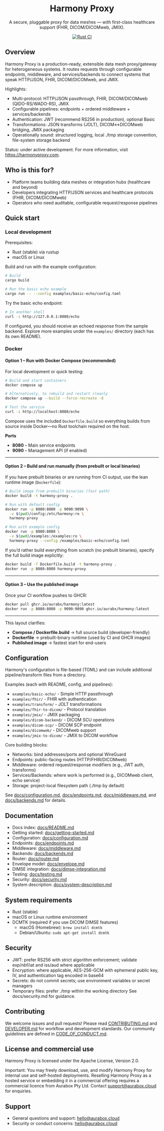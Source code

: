 <div align="center">
  <h1>Harmony Proxy</h1>
  <p>
    A secure, pluggable proxy for data meshes — with first-class healthcare support (FHIR, DICOM/DICOMweb, JMIX).
  </p>
  <p>
    <a href="https://github.com/aurabx/harmony/actions/workflows/rust.yml">
      <img alt="Rust CI" src="https://github.com/aurabx/harmony/actions/workflows/rust.yml/badge.svg" />
    </a>
  </p>
</div>

## Overview

Harmony Proxy is a production-ready, extensible data mesh proxy/gateway for heterogeneous systems. It routes requests through configurable endpoints, middleware, and services/backends to connect systems that speak HTTP/JSON, FHIR, DICOM/DICOMweb, and JMIX.

Highlights:
- Multi-protocol: HTTP/JSON passthrough, FHIR, DICOM/DICOMweb (QIDO-RS/WADO-RS), JMIX
- Configurable pipelines: endpoints + ordered middleware + services/backends
- Authentication: JWT (recommend RS256 in production), optional Basic
- Transformations: JSON transforms (JOLT), DICOM↔DICOMweb bridging, JMIX packaging
- Operationally sound: structured logging, local ./tmp storage convention, file-system storage backend

Status: under active development. For more information, visit https://harmonyproxy.com.

## Who is this for?
- Platform teams building data meshes or integration hubs (healthcare and beyond)
- Developers integrating HTTP/JSON services and healthcare protocols (FHIR, DICOM/DICOMweb)
- Operators who need auditable, configurable request/response pipelines

## Quick start

### Local development

Prerequisites:
- Rust (stable) via rustup
- macOS or Linux

Build and run with the example configuration:

```bash
# Build
cargo build

# Run the basic echo example
cargo run -- --config examples/basic-echo/config.toml
```

Try the basic echo endpoint:

```bash
# In another shell
curl -i http://127.0.0.1:8080/echo
```

If configured, you should receive an echoed response from the sample backend. Explore more examples under the `examples/` directory (each has its own README).

### Docker

#### Option 1 – Run with Docker Compose (recommended)

For local development or quick testing:

```bash
# Build and start containers
docker compose up

# Alternatively, to rebuild and restart cleanly
docker compose up --build --force-recreate -d

# Test the service
curl -i http://localhost:8080/echo
```

Compose uses the included `Dockerfile.build` so everything builds from source inside Docker—no Rust toolchain required on the host.

**Ports**

* **8080** – Main service endpoints
* **9090** – Management API (if enabled)

---

#### Option 2 – Build and run manually (from prebuilt or local binaries)

If you have prebuilt binaries or are running from CI output, use the lean runtime image (`Dockerfile`):

```bash
# Build image from prebuilt binaries (fast path)
docker build -t harmony-proxy .

# Run with default config
docker run -p 8080:8080 -p 9090:9090 \
  -v $(pwd)/config:/etc/harmony:ro \
  harmony-proxy

# Run with example config
docker run -p 8080:8080 \
  -v $(pwd)/examples:/examples:ro \
  harmony-proxy --config /examples/basic-echo/config.toml
```

If you’d rather build everything from scratch (no prebuilt binaries), specify the full build image explicitly:

```bash
docker build -f Dockerfile.build -t harmony-proxy .
docker run -p 8080:8080 harmony-proxy
```

---

#### Option 3 – Use the published image

Once your CI workflow pushes to GHCR:

```bash
docker pull ghcr.io/aurabx/harmony:latest
docker run -p 8080:8080 -p 9090:9090 ghcr.io/aurabx/harmony:latest
```

---

This layout clarifies:

* **Compose / Dockerfile.build** → full source build (developer-friendly)
* **Dockerfile** → prebuilt-binary runtime (used by CI and GHCR images)
* **Published image** → fastest start for end-users


## Configuration
Harmony's configuration is file-based (TOML) and can include additional pipeline/transform files from a directory.

Examples (each with README, config, and pipelines):
- `examples/basic-echo/` - Simple HTTP passthrough
- `examples/fhir/` - FHIR with authentication
- `examples/transform/` - JOLT transformations
- `examples/fhir-to-dicom/` - Protocol translation
- `examples/jmix/` - JMIX packaging
- `examples/dicom-backend/` - DICOM SCU operations
- `examples/dicom-scp/` - DICOM SCP endpoint
- `examples/dicomweb/` - DICOMweb support
- `examples/jmix-to-dicom/` - JMIX to DICOM workflow

Core building blocks:
- Networks: bind addresses/ports and optional WireGuard
- Endpoints: public-facing routes (HTTP/FHIR/DICOMweb)
- Middleware: ordered request/response modifiers (e.g., JWT auth, transforms)
- Services/Backends: where work is performed (e.g., DICOMweb client, echo service)
- Storage: project-local filesystem path (./tmp by default)

See [docs/configuration.md](docs/configuration.md), [docs/endpoints.md](docs/endpoints.md), [docs/middleware.md](docs/middleware.md), and [docs/backends.md](docs/backends.md) for details.

## Documentation
- Docs index: [docs/README.md](docs/README.md)
- Getting started: [docs/getting-started.md](docs/getting-started.md)
- Configuration: [docs/configuration.md](docs/configuration.md)
- Endpoints: [docs/endpoints.md](docs/endpoints.md)
- Middleware: [docs/middleware.md](docs/middleware.md)
- Backends: [docs/backends.md](docs/backends.md)
- Router: [docs/router.md](docs/router.md)
- Envelope model: [docs/envelope.md](docs/envelope.md)
- DIMSE integration: [docs/dimse-integration.md](docs/dimse-integration.md)
- Testing: [docs/testing.md](docs/testing.md)
- Security: [docs/security.md](docs/security.md)
- System description: [docs/system-description.md](docs/system-description.md)

## System requirements
- Rust (stable)
- macOS or Linux runtime environment
- DCMTK (required if you use DICOM DIMSE features)
  - macOS (Homebrew): `brew install dcmtk`
  - Debian/Ubuntu: `sudo apt-get install dcmtk`

## Security
- JWT: prefer RS256 with strict algorithm enforcement; validate exp/nbf/iat and iss/aud where applicable
- Encryption: where applicable, AES-256-GCM with ephemeral public key, IV, and authentication tag encoded in base64
- Secrets: do not commit secrets; use environment variables or secret managers
- Temporary files: prefer ./tmp within the working directory
See docs/security.md for guidance.

## Contributing
We welcome issues and pull requests! Please read [CONTRIBUTING.md](CONTRIBUTING.md) and [DEVELOPER.md](DEVELOPER.md) for workflow and development standards. Our community guidelines are defined in [CODE_OF_CONDUCT.md](CODE_OF_CONDUCT.md).

## License and commercial use
Harmony Proxy is licensed under the Apache License, Version 2.0.

Important: You may freely download, use, and modify Harmony Proxy for internal use and self-hosted deployments. Reselling Harmony Proxy as a hosted service or embedding it in a commercial offering requires a commercial licence from Aurabox Pty Ltd. Contact support@aurabox.cloud for enquiries.

## Support
- General questions and support: hello@aurabox.cloud
- Security or conduct concerns: hello@aurabox.cloud
